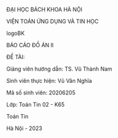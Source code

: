 ĐẠI HỌC BÁCH KHOA HÀ NỘI

VIỆN TOÁN ỨNG DỤNG VÀ TIN HỌC

logoBK

BÁO CÁO ĐỒ ÁN II

ĐỀ TÀI:

<!--Xây dựng kiến trúc   vi dịch vụ  cho bài toán hóa đơn điện tử-->

<!--Sử dụng Domain Driven Design xây dựng kiến trúc   vi dịch vụ   cho bài toán hóa đơn điện tử-->

Giảng viên hướng dẫn: TS. Vũ Thành Nam

Sinh viên thực hiện: Vũ Văn Nghĩa

Mã số sinh viên: 20206205

Lớp: Toán Tin 02 - K65

Toán Tin

Hà Nội - 2023
